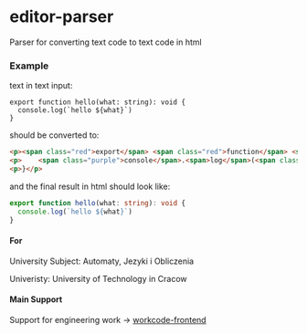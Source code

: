 # editor-parser
Parser for converting text code to text code in html

### Example

text in text input:

```
export function hello(what: string): void {
  console.log(`hello ${what}`)
}
```

should be converted to:

```html
<p><span class="red">export</span> <span class="red">function</span> <span class="purple">hello</span>(<span>what</span>: <span>string</span>): <span class="red">void</span> {</p>
<p>    <span class="purple">console</span>.<span>log</span>(<span class="blue">`hello <span>${<span>what</span>}</span>`</span>)</p>
<p>}</p>
```

and the final result in html should look like:

```typescript
export function hello(what: string): void {
  console.log(`hello ${what}`)
}
```

#### For

University Subject: Automaty, Jezyki i Obliczenia

Univeristy: University of Technology in Cracow

#### Main Support

Support for engineering work -> [workcode-frontend](https://github.com/Michal99Zajac/frontend-workcode)
